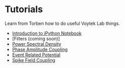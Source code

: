 Tutorials
=========

Learn from Torben how to do useful Voytek Lab things.


* [Introduction to iPython Notebook](http://nbviewer.ipython.org/github/voytekresearch/tutorials/blob/master/Intro%20To%20iPython%20Notebook.ipynb) 
* [Filters (coming soon)]
* [Power Spectral Density](http://nbviewer.ipython.org/github/voytekresearch/tutorials/blob/master/Power%20Spectral%20Density.ipynb) 
* [Phase Amplitude Coupling](http://nbviewer.ipython.org/github/voytekresearch/tutorials/blob/master/Phase%20Amplitude%20Coupling%20Tutorial.ipynb)
* [Event Related Potential](http://nbviewer.ipython.org/github/voytekresearch/tutorials/blob/master/Event%20Related%20Potential%20Tutorial.ipynb) 
* [Spike Field Coupling](http://nbviewer.ipython.org/github/voytekresearch/tutorials/blob/master/Spike%20Field%20Coupling.ipynb) 